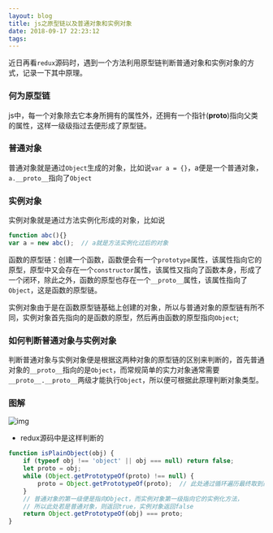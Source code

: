 ```yaml
---
layout: blog
title: js之原型链以及普通对象和实例对象
date: 2018-09-17 22:23:12
tags:
---
```


近日再看`redux`源码时，遇到一个方法利用原型链判断普通对象和实例对象的方式，记录一下其中原理。

<!--more-->

### 何为原型链
js中，每一个对象除去它本身所拥有的属性外，还拥有一个指针(__proto__)指向父类的属性，这样一级级指过去便形成了原型链。

### 普通对象
普通对象就是通过`Object`生成的对象，比如说`var a = {}`，a便是一个普通对象，`a.__proto__`指向了`Object`

### 实例对象
实例对象就是通过方法实例化形成的对象，比如说
```js
function abc(){}
var a = new abc();  // a就是方法实例化过后的对象
```
函数的原型链：创建一个函数，函数便会有一个`prototype`属性，该属性指向它的原型，原型中又会存在一个`constructor`属性，该属性又指向了函数本身，形成了一个闭环，除此之外，函数的原型也存在一个`__proto__`属性，该属性指向了`Object`，这是函数的原型链。

实例对象由于是在函数原型链基础上创建的对象，所以与普通对象的原型链有所不同，实例对象首先指向的是函数的原型，然后再由函数的原型指向`Object`;

### 如何判断普通对象与实例对象
判断普通对象与实例对象便是根据这两种对象的原型链的区别来判断的，首先普通对象的`__proto__`指向的是`Object`，而常规简单的实力对象通常需要`__proto__.__proto__`两级才能执行`Object`，所以便可根据此原理判断对象类型。

### 图解
![img](/images/prototype.png)

* redux源码中是这样判断的
```js
function isPlainObject(obj) {
    if (typeof obj !== 'object' || obj === null) return false;
    let proto = obj;
    while (Object.getPrototypeOf(proto) !== null) {
        proto = Object.getPrototypeOf(proto);  // 此处通过循环遍历最终取到原型链中点的Object
    }
    // 普通对象的第一级便是指向Object，而实例对象第一级指向它的实例化方法，
    // 所以此处若是普通对象，则返回true，实例对象返回false
    return Object.getPrototypeOf(obj) === proto;
}
```